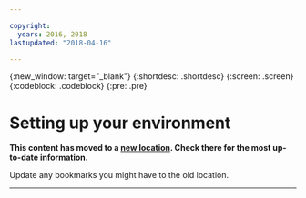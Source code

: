 ```yaml
---

copyright:
  years: 2016, 2018
lastupdated: "2018-04-16"

---
```

{:new_window: target="_blank"}
{:shortdesc: .shortdesc}
{:screen: .screen}
{:codeblock: .codeblock}
{:pre: .pre}

# Setting up your environment

**This content has moved to a [new location](https://dataplatform.ibm.com/docs/content/analyze-data/wml-setup.html). Check there for the most up-to-date information.** 

Update any bookmarks you might have to the old location.


_____________
